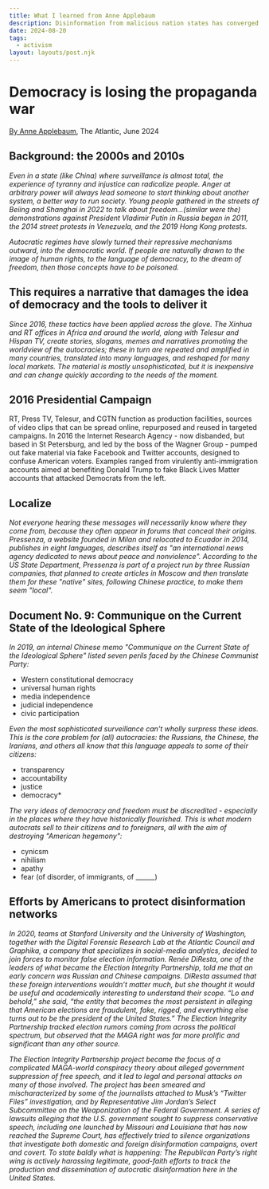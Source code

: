 ```yaml
---
title: What I learned from Anne Applebaum
description: Disinformation from malicious nation states has converged and is nurtured by the US Republicans
date: 2024-08-20
tags:
  - activism
layout: layouts/post.njk
---
```


# Democracy is losing the propaganda war
[By Anne Applebaum](https://www.anneapplebaum.com/2024/05/06/democracy-is-losing-the-propaganda-war/), The Atlantic, June 2024  



## Background: the 2000s and 2010s
*Even in a state (like China) where surveillance is almost total, the experience of tyranny and injustice can radicalize people. Anger at arbitrary power will always lead someone to start thinking about another system, a better way to run society.  Young people gathered in the streets of Beiing and Shanghai in 2022 to talk about freedom...(similar were the) demonstrations against President Vladimir Putin in Russia began in 2011, the 2014 street protests in Venezuela, and the 2019 Hong Kong protests.*
  
*Autocratic regimes have slowly turned their repressive mechanisms outward, into the democratic world. If people are naturally drawn to the image of human rights, to the language of democracy, to the dream of freedom, then those concepts have to be poisoned.*
  
## This requires a narrative that damages the idea of democracy and the tools to deliver it
*Since 2016, these tactics have been applied across the glove. The Xinhua and RT offices in Africa and around the world, along with Telesur and Hispan TV, create stories, slogans, memes and narratives promoting the worldview of the autocracies; these in turn are repeated and amplified in many countries, translated into many languages, and reshaped for many local markets. The material is mostly unsophisticated, but it is inexpensive and can change quickly according to the needs of the moment.*  

## 2016 Presidential Campaign 
RT, Press TV, Telesur, and CGTN function as production facilities, sources of video clips that can be spread online, repurposed and reused in targeted campaigns. In 2016 the Internet Research Agency - now disbanded, but based in St Petersburg, and led by the boss of the Wagner Group - pumped out fake material via fake Facebook and Twitter accounts, designed to confuse American voters. Examples ranged from virulently anti-immigration accounts aimed at benefiting Donald Trump to fake Black Lives Matter accounts that attacked Democrats from the left.  

## Localize 
*Not everyone hearing these messages will necessarily know where they come from, because they often appear in forums that conceal their origins.  Pressenza, a website founded in Milan and relocated to Ecuador in 2014, publishes in eight languages, describes itself as "an international news agency dedicated to news about peace and nonviolence". According to the US State Department, Pressenza is part of a project run by three Russian companies, that planned to create articles in Moscow and then translate them for these "native" sites, following Chinese practice, to make them seem "local".*

## Document No. 9: Communique on the Current State of the Ideological Sphere
*In 2019, an internal Chinese memo "Communique on the Current State of the Ideological Sphere" listed seven perils faced by the Chinese Communist Party:*   
* Western constitutional democracy
* universal human rights
* media independence
* judicial independence
* civic participation 

*Even the most sophisticated surveillance can't wholly surpress these ideas. This is the core problem for (all) autocracies: the Russians, the Chinese, the Iranians, and others all know that this language appeals to some of their citizens:*  
- transparency
- accountability 
- justice
- democracy*
  
*The very ideas of democracy and freedom must be discredited - especially in the places where they have historically flourished. This is what modern autocrats sell to their citizens and to foreigners, all with the aim of destroying "American hegemony":*
- cynicsm
- nihilism
- apathy
- fear (of disorder, of immigrants, of ______)
 
## Efforts by Americans to protect disinformation networks 
*In 2020, teams at Stanford University and the University of Washington, together with the Digital Forensic Research Lab at the Atlantic Council and Graphika, a company that specializes in social-media analytics, decided to join forces to monitor false election information. Renée DiResta, one of the leaders of what became the Election Integrity Partnership, told me that an early concern was Russian and Chinese campaigns. DiResta assumed that these foreign interventions wouldn’t matter much, but she thought it would be useful and academically interesting to understand their scope. “Lo and behold,” she said, “the entity that becomes the most persistent in alleging that American elections are fraudulent, fake, rigged, and everything else turns out to be the president of the United States.” The Election Integrity Partnership tracked election rumors coming from across the political spectrum, but observed that the MAGA right was far more prolific and significant than any other source.*

*The Election Integrity Partnership project became the focus of a complicated MAGA-world conspiracy theory about alleged government suppression of free speech, and it led to legal and personal attacks on many of those involved. The project has been smeared and mischaracterized by some of the journalists attached to Musk’s “Twitter Files” investigation, and by Representative Jim Jordan’s Select Subcommittee on the Weaponization of the Federal Government. A series of lawsuits alleging that the U.S. government sought to suppress conservative speech, including one launched by Missouri and Louisiana that has now reached the Supreme Court, has effectively tried to silence organizations that investigate both domestic and foreign disinformation campaigns, overt and covert. To state baldly what is happening: The Republican Party’s right wing is actively harassing legitimate, good-faith efforts to track the production and dissemination of autocratic disinformation here in the United States.*